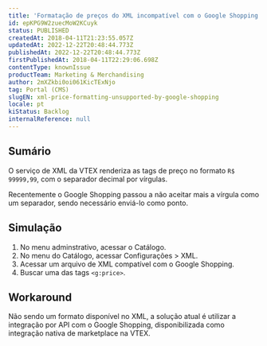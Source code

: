 ```yaml
---
title: 'Formatação de preços do XML incompatível com o Google Shopping'
id: epKPG9W2zuecMoW2KCuyk
status: PUBLISHED
createdAt: 2018-04-11T21:23:55.057Z
updatedAt: 2022-12-22T20:48:44.773Z
publishedAt: 2022-12-22T20:48:44.773Z
firstPublishedAt: 2018-04-11T22:29:06.698Z
contentType: knownIssue
productTeam: Marketing & Merchandising
author: 2mXZkbi0oi061KicTExNjo
tag: Portal (CMS)
slugEN: xml-price-formatting-unsupported-by-google-shopping
locale: pt
kiStatus: Backlog
internalReference: null
---
```


## Sumário

O serviço de XML da VTEX renderiza as tags de preço no formato `R$ 99999,99`, com o separador decimal por vírgulas.

Recentemente o Google Shopping passou a não aceitar mais a vírgula como um separador, sendo necessário enviá-lo como ponto.

## Simulação

1. No menu adminstrativo, acessar o Catálogo.
2. No menu do Catálogo, acessar Configurações > XML.
3. Acessar um arquivo de XML compatível com o Google Shopping.
4. Buscar uma das tags `<g:price>`.

## Workaround

Não sendo um formato disponível no XML, a solução atual é utilizar a integração por API com o Google Shopping, disponibilizada como integração nativa de marketplace na VTEX.

